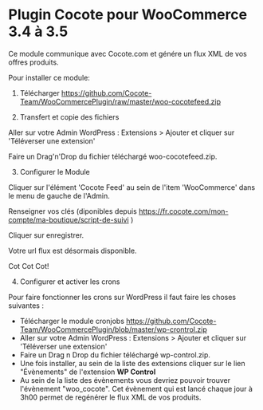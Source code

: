 # Plugin Cocote pour WooCommerce 3.4 à 3.5

Ce module communique avec Cocote.com et génére un flux XML de vos offres produits.

Pour installer ce module:

1) Télécharger https://github.com/Cocote-Team/WooCommercePlugin/raw/master/woo-cocotefeed.zip


2) Transfert et copie des fichiers


Aller sur votre Admin WordPress : Extensions > Ajouter et cliquer sur 'Téléverser une extension'

Faire un Drag'n'Drop du fichier téléchargé woo-cocotefeed.zip.


3) Configurer le Module


Cliquer sur l'élément 'Cocote Feed' au sein de l'item 'WooCommerce' dans le menu de gauche de l'Admin.
                   
Renseigner vos clés (diponibles depuis https://fr.cocote.com/mon-compte/ma-boutique/script-de-suivi ) 

Cliquer sur enregistrer.

Votre url flux est désormais disponible.

Cot Cot Cot!

4) Configurer et activer les crons

Pour faire fonctionner les crons sur WordPress il faut faire les choses suivantes :

- Télécharger le module cronjobs https://github.com/Cocote-Team/WooCommercePlugin/blob/master/wp-crontrol.zip
- Aller sur votre Admin WordPress : Extensions > Ajouter et cliquer sur 'Téléverser une extension'
- Faire un Drag n Drop du fichier téléchargé wp-control.zip.
- Une fois installer, au sein de la liste des extensions cliquer sur le lien "Évènements" de l'extension **WP Control**
- Au sein de la liste des évènements vous devriez pouvoir trouver l'évènement "woo_cocote". Cet évènement qui est lancé chaque jour à 3h00 permet de regénérer le flux XML de vos produits.
